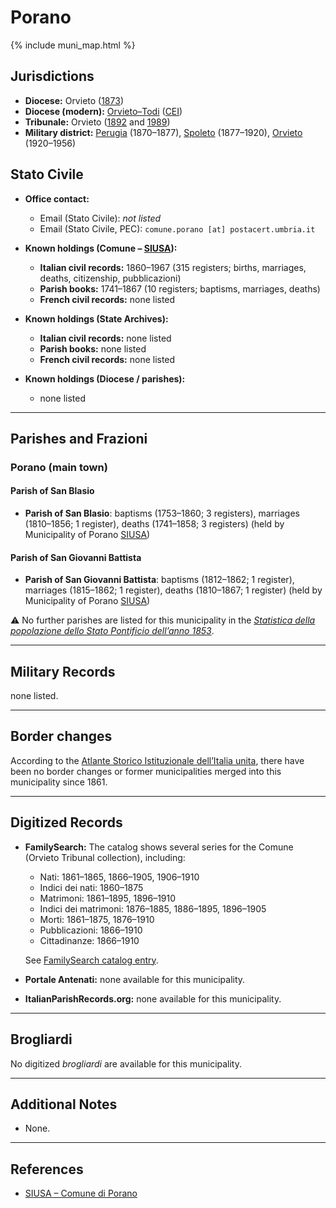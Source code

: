 # Porano

{% include muni_map.html %}

## Jurisdictions

* **Diocese:** Orvieto ([1873](https://www.google.it/books/edition/Il_libro_de_comuni_del_Regno_d_Italia_co/WF9mfeJJcDEC?gbpv=1))
* **Diocese (modern):** [Orvieto–Todi](../dio/orvieto_todi.md) ([CEI](https://www.chiesacattolica.it/annuario-cei/ricerca-parrocchie/))
* **Tribunale:** Orvieto ([1892](https://www.google.it/books/edition/Bollettino_ufficiale_del_Ministero_di_gr/kRXd4t5fK-0C?hl=en&gbpv=1&pg=PA457&printsec=frontcover) and [1989](https://www.google.it/books/edition/Gazzetta_ufficiale_della_Repubblica_ital/-Z6nogg-qMQC?hl=en&gbpv=1&pg=RA8-PA38&printsec=frontcover))
* **Military district:** [Perugia](../mil/perugia.md) (1870–1877), [Spoleto](../mil/spoleto.md) (1877–1920), [Orvieto](../mil/spoleto.md) (1920–1956)

## Stato Civile

* **Office contact:**

  * Email (Stato Civile): *not listed*
  * Email (Stato Civile, PEC): `comune.porano [at] postacert.umbria.it`

* **Known holdings (Comune – [SIUSA](https://siusa-archivi.cultura.gov.it/cgi-bin/siusa/pagina.pl?TipoPag=comparc&Chiave=309711)):**

  * **Italian civil records:** 1860–1967 (315 registers; births, marriages, deaths, citizenship, pubblicazioni)
  * **Parish books:** 1741–1867 (10 registers; baptisms, marriages, deaths)
  * **French civil records:** none listed

* **Known holdings (State Archives):**

  * **Italian civil records:** none listed
  * **Parish books:** none listed
  * **French civil records:** none listed

* **Known holdings (Diocese / parishes):**

  * none listed

---

## Parishes and Frazioni

### Porano (main town)

#### Parish of San Blasio

* **Parish of San Blasio**: baptisms (1753–1860; 3 registers), marriages (1810–1856; 1 register), deaths (1741–1858; 3 registers) (held by Municipality of Porano [SIUSA](https://siusa-archivi.cultura.gov.it/cgi-bin/siusa/pagina.pl?TipoPag=comparc&Chiave=309711))

#### Parish of San Giovanni Battista

* **Parish of San Giovanni Battista**: baptisms (1812–1862; 1 register), marriages (1815–1862; 1 register), deaths (1810–1867; 1 register) (held by Municipality of Porano [SIUSA](https://siusa-archivi.cultura.gov.it/cgi-bin/siusa/pagina.pl?TipoPag=comparc&Chiave=309711))

⚠️ No further parishes are listed for this municipality in the *[Statistica della popolazione dello Stato Pontificio dell’anno 1853](https://www.google.it/books/edition/Statistics_della_popolazione_dello_Stato/v6dCAQAAMAAJ)*.

---

## Military Records

none listed.

---

## Border changes

According to the [Atlante Storico Istituzionale dell’Italia unita](http://dati.san.beniculturali.it/asi/local/), there have been no border changes or former municipalities merged into this municipality since 1861.

---

## Digitized Records

* **FamilySearch:** The catalog shows several series for the Comune (Orvieto Tribunal collection), including:

  * Nati: 1861–1865, 1866–1905, 1906–1910
  * Indici dei nati: 1860–1875
  * Matrimoni: 1861–1895, 1896–1910
  * Indici dei matrimoni: 1876–1885, 1886–1895, 1896–1905
  * Morti: 1861–1875, 1876–1910
  * Pubblicazioni: 1866–1910
  * Cittadinanze: 1866–1910

  See [FamilySearch catalog entry](https://www.familysearch.org/en/search/catalog/1176340).

* **Portale Antenati:** none available for this municipality.

* **ItalianParishRecords.org:** none available for this municipality.

---

## Brogliardi

No digitized *brogliardi* are available for this municipality.

---

## Additional Notes

* None.

---

## References

* [SIUSA – Comune di Porano](https://siusa-archivi.cultura.gov.it/cgi-bin/siusa/pagina.pl?TipoPag=comparc&Chiave=309711)
